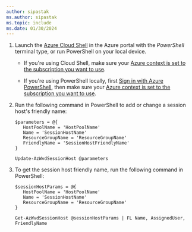 ```yaml
---
author: sipastak
ms.author: sipastak
ms.topic: include
ms.date: 01/30/2024
---
```



1. Launch the [Azure Cloud Shell](/azure/cloud-shell/overview) in the Azure portal with the *PowerShell* terminal type, or run PowerShell on your local device.

    *  If you're using Cloud Shell, make sure your [Azure context is set to the subscription you want to use](/powershell/azure/context-persistence).

    * If you're using PowerShell locally, first [Sign in with Azure PowerShell](/powershell/azure/authenticate-azureps), then make sure your [Azure context is set to the subscription you want to use](/powershell/azure/context-persistence).

2. Run the following command in PowerShell to add or change a session host's friendly name:

   ```azurepowershell
   $parameters = @{
      HostPoolName = 'HostPoolName'
      Name = 'SessionHostName'
      ResourceGroupName = 'ResourceGroupName'
      FriendlyName = 'SessionHostFriendlyName'
   }

   Update-AzWvdSessionHost @parameters
   ```

3. To get the session host friendly name, run the following command in PowerShell:

   ```azurepowershell
   $sessionHostParams = @{
      HostPoolName = 'HostPoolName'
      Name = 'SessionHostName'
      ResourceGroupName = 'ResourceGroupName'
   }

   Get-AzWvdSessionHost @sessionHostParams | FL Name, AssignedUser, FriendlyName
   ```
